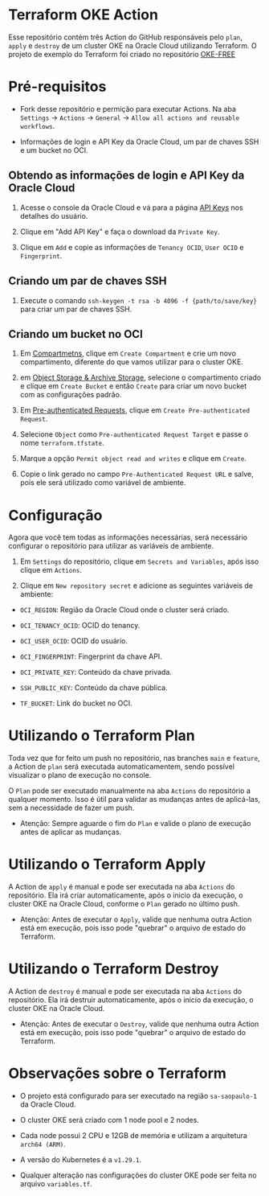 # Terraform OKE Action

Esse repositório contém três Action do GitHub responsáveis pelo `plan`, `apply` e `destroy` de um cluster OKE na Oracle Cloud utilizando Terraform. O projeto de exemplo do Terraform foi criado no repositório [OKE-FREE](https://github.com/Rapha-Borges/oke-free)

# Pré-requisitos

- Fork desse repositório e permição para executar Actions. Na aba `Settings` -> `Actions` -> `General` -> `Allow all actions and reusable workflows`.

- Informações de login e API Key da Oracle Cloud, um par de chaves SSH e um bucket no OCI.

## Obtendo as informações de login e API Key da Oracle Cloud

1. Acesse o console da Oracle Cloud e vá para a página [API Keys](https://cloud.oracle.com/identity/domains/my-profile/api-keys) nos detalhes do usuário.

2. Clique em "Add API Key" e faça o download da `Private Key`.

3. Clique em `Add` e copie as informações de `Tenancy OCID`, `User OCID` e `Fingerprint`.

## Criando um par de chaves SSH

1. Execute o comando `ssh-keygen -t rsa -b 4096 -f {path/to/save/key}` para criar um par de chaves SSH.

## Criando um bucket no OCI

1. Em [Compartmetns](https://cloud.oracle.com/identity/compartments), clique em `Create Compartment` e crie um novo compartimento, diferente do que vamos utilizar para o cluster OKE.

2. em [Object Storage & Archive Storage](https://cloud.oracle.com/object-storage/buckets), selecione o compartimento criado e clique em `Create Bucket` e então `Create` para criar um novo bucket com as configurações padrão.

3. Em [Pre-authenticated Requests](https://cloud.oracle.com/object-storage/pre-authenticated-requests), clique em `Create Pre-authenticated Request`.

4. Selecione `Object` como `Pre-authenticated Request Target` e passe o nome `terraform.tfstate`.

5. Marque a opção `Permit object read and writes` e clique em `Create`.

6. Copie o link gerado no campo `Pre-Authenticated Request URL` e salve, pois ele será utilizado como variável de ambiente.

# Configuração

Agora que você tem todas as informações necessárias, será necessário configurar o repositório para utilizar as variáveis de ambiente.

1. Em `Settings` do repositório, clique em `Secrets and Variables`, após isso clique em `Actions`.

2. Clique em `New repository secret` e adicione as seguintes variáveis de ambiente:

- `OCI_REGION`: Região da Oracle Cloud onde o cluster será criado.

- `OCI_TENANCY_OCID`: OCID do tenancy.

- `OCI_USER_OCID`: OCID do usuário.

- `OCI_FINGERPRINT`: Fingerprint da chave API.

- `OCI_PRIVATE_KEY`: Conteúdo da chave privada.

- `SSH_PUBLIC_KEY`: Conteúdo da chave pública.

- `TF_BUCKET`: Link do bucket no OCI.

# Utilizando o Terraform Plan

Toda vez que for feito um push no repositório, nas branches `main` e `feature`, a Action de `plan` será executada automaticamentem, sendo possível visualizar o plano de execução no console.

O `Plan` pode ser executado manualmente na aba `Actions` do repositório a qualquer momento. Isso é útil para validar as mudanças antes de aplicá-las, sem a necessidade de fazer um push.

* Atenção: Sempre aguarde o fim do `Plan` e valide o plano de execução antes de aplicar as mudanças.

# Utilizando o Terraform Apply

A Action de `apply` é manual e pode ser executada na aba `Actions` do repositório. Ela irá criar automaticamente, após o inicio da execução, o cluster OKE na Oracle Cloud, conforme o `Plan` gerado no último push.

* Atenção: Antes de executar o `Apply`, valide que nenhuma outra Action está em execução, pois isso pode "quebrar" o arquivo de estado do Terraform.

# Utilizando o Terraform Destroy

A Action de `destroy` é manual e pode ser executada na aba `Actions` do repositório. Ela irá destruir automaticamente, após o inicio da execução, o cluster OKE na Oracle Cloud.

* Atenção: Antes de executar o `Destroy`, valide que nenhuma outra Action está em execução, pois isso pode "quebrar" o arquivo de estado do Terraform. 

# Observações sobre o Terraform

- O projeto está configurado para ser executado na região `sa-saopaulo-1` da Oracle Cloud.

- O cluster OKE será criado com 1 node pool e 2 nodes.

- Cada node possui 2 CPU e 12GB de memória e utilizam a arquitetura `arch64 (ARM)`.

- A versão do Kubernetes é a `v1.29.1`.

- Qualquer alteração nas configurações do cluster OKE pode ser feita no arquivo `variables.tf`.
